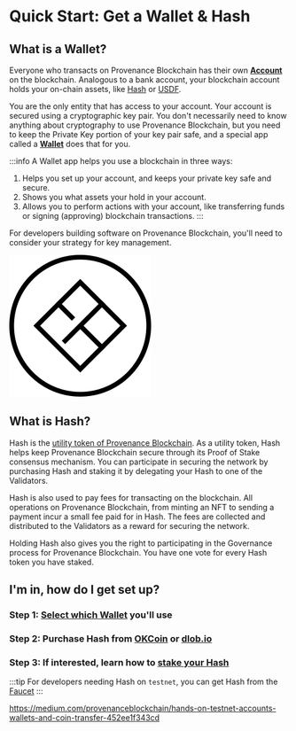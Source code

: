 # Quick Start: Get a Wallet & Hash

## What is a Wallet?

Everyone who transacts on Provenance Blockchain has their own **[Account](https://docs.cosmos.network/v0.46/basics/accounts.html)** 
on the blockchain. Analogous to a bank account, your blockchain account holds your on-chain assets, like 
[Hash](docs/discover/hash) or [USDF](https://www.usdfconsortium.com/).

You are the only entity that has access to your account. Your account is secured using a cryptographic key pair. 
You don't necessarily need to know anything about cryptography to use Provenance Blockchain, but you need to keep the Private Key 
portion of your key pair safe, and a special app called a **[Wallet](/docs/discover/wallets)** does that for you.

:::info A Wallet app helps you use a blockchain in three ways:

1. Helps you set up your account, and keeps your private key safe and secure.
2. Shows you what assets your hold in your account.
3. Allows you to perform actions with your account, like transferring funds or signing (approving) blockchain transactions.
:::

For developers building software on Provenance Blockchain, you'll need to consider your strategy for key management.

![Hash](/img/hashtransparent.svg)


## What is Hash?

Hash is the [utility token of Provenance Blockchain](/docs/discover/hash). As a utility token, Hash helps keep 
Provenance Blockchain secure through its Proof of Stake consensus mechanism. You can participate in securing the 
network by purchasing Hash and staking it by delegating your Hash to one of the Validators.

Hash is also used to pay fees for transacting on the blockchain. All operations on Provenance Blockchain, from minting 
an NFT to sending a payment incur a small fee paid for in Hash. The fees are collected and distributed to the 
Validators as a reward for securing the network.

Holding Hash also gives you the right to participating in the Governance process for Provenance Blockchain. 
You have one vote for every Hash token you have staked.


## I'm in, how do I get set up?

### Step 1: [Select which Wallet](/docs/discover/wallets) you'll use
### Step 2: Purchase Hash from [OKCoin](https://go.okcoin.com/hash) or [dlob.io](https://provenance.io/purchase-hash)
### Step 3: If interested, learn how to [stake your Hash](/docs/discover/staking)


:::tip
For developers needing Hash on `testnet`, you can get Hash from the [Faucet](https://explorer.test.provenance.io/faucet)
:::

https://medium.com/provenanceblockchain/hands-on-testnet-accounts-wallets-and-coin-transfer-452ee1f343cd
